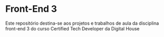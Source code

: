 # Front-End 3

Este repositório destina-se aos projetos e trabalhos de aula da disciplina front-end 3 do curso Certified Tech Developer da Digital House